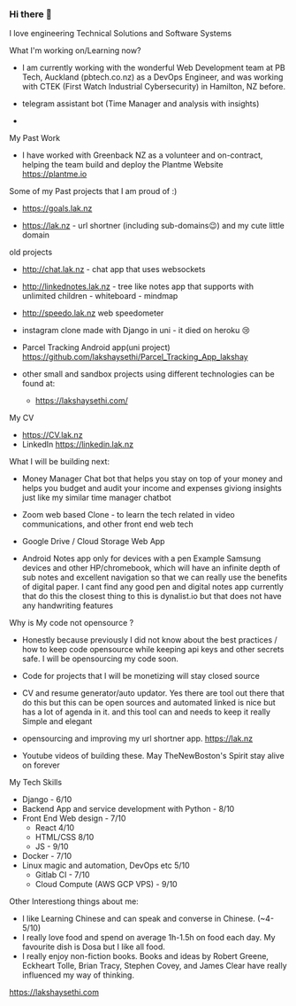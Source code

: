 ### Hi there 👋
I love engineering Technical Solutions and Software Systems

What I'm working on/Learning now?

- I am currently working with the wonderful Web Development team at PB Tech, Auckland (pbtech.co.nz) as a DevOps Engineer, and was working with CTEK (First Watch Industrial Cybersecurity) in Hamilton, NZ before. 

- telegram assistant bot (Time Manager and analysis with insights)
- 
My Past Work 
- I have worked with Greenback NZ as a volunteer and on-contract, helping the team build and deploy the Plantme Website https://plantme.io

Some of my Past projects that I am proud of :)

- https://goals.lak.nz

- https://lak.nz - url shortner (including sub-domains😉) and my cute little domain 

old projects

- http://chat.lak.nz - chat app that uses websockets

- http://linkednotes.lak.nz - tree like notes app that supports with unlimited children - whiteboard  - mindmap

- http://speedo.lak.nz web speedometer

- instagram clone made with Django in uni - it died on heroku 😢 

- Parcel Tracking Android app(uni project) https://github.com/lakshaysethi/Parcel_Tracking_App_lakshay

- other small and sandbox projects using different technologies can be found at:
  - https://lakshaysethi.com/

My CV 
- https://CV.lak.nz
- LinkedIn https://linkedin.lak.nz

What I will be building next:
- Money Manager Chat bot that helps you stay on top of your money and helps you budget and audit your income and expenses giviong insights just like my similar time manager chatbot
- Zoom  web based Clone - to learn the tech related in video communications, and other front end web tech

- Google Drive / Cloud Storage Web App 

- Android Notes app only for devices with a pen Example Samsung devices and other HP/chromebook, which will have an infinite depth of sub notes and excellent navigation so that we can really use the benefits of digital paper. I cant find any good pen and digital notes app currently that do this the closest thing to this is dynalist.io but that does not have any handwriting features

Why is My code not opensource ?
- Honestly because previously I did not know about the best practices / how to keep code opensource while keeping api keys and other secrets safe. I will be opensourcing my code soon.

- Code for projects that I will be monetizing will stay closed source 

- CV and resume generator/auto updator. Yes there are tool out there that do this but this can be open sources and automated linked is nice but has a lot of agenda in it. and this tool can and needs to keep it really Simple and elegant 

- opensourcing and improving my url shortner app. https://lak.nz

- Youtube videos of building these. May TheNewBoston's Spirit stay alive on forever

My Tech Skills
- Django - 6/10
- Backend App and service development with Python - 8/10
- Front End Web design - 7/10
  - React 4/10
  - HTML/CSS 8/10
  - JS - 9/10 
- Docker - 7/10
- Linux magic and automation, DevOps etc 5/10
  - Gitlab CI - 7/10
  - Cloud Compute (AWS GCP VPS) - 9/10

Other Interestiong things about me:
- I like Learning Chinese and can speak and converse in Chinese. (~4-5/10)
- I really love food and spend on average 1h-1.5h on food each day. My favourite dish is Dosa but I like all food.
- I really enjoy non-fiction books. Books and ideas by Robert Greene, Eckheart Tolle, Brian Tracy, Stephen Covey, and James Clear have really influenced my way of thinking.

https://lakshaysethi.com

<!--
**lakshaysethi/lakshaysethi** is a ✨ _special_ ✨ repository because its `README.md` (this file) appears on your GitHub profile.

Here are some ideas to get you started:

- 🔭 I’m currently working on ...
- 🌱 I’m currently learning ...
- 👯 I’m looking to collaborate on ...
- 🤔 I’m looking for help with ...
- 💬 Ask me about ...
- 📫 How to reach me: ...
- 😄 Pronouns: ...
- ⚡ Fun fact: ...
-->
